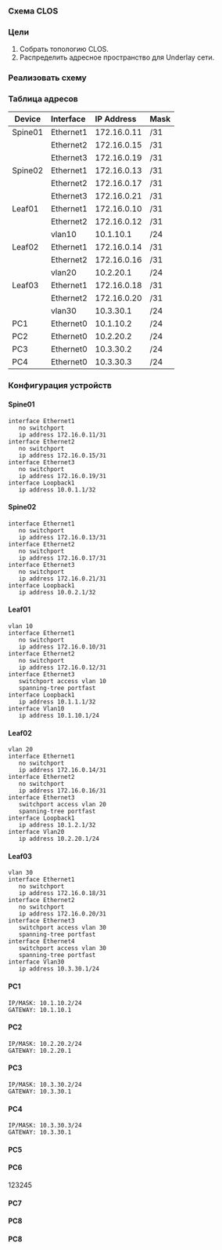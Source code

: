 ### Схема CLOS
### Цели
1. Собрать топологию CLOS.
2. Распределить адресное пространство для Underlay сети.



### Реализовать схему 

### Таблица адресов
| Device        | Interface | IP Address   | Mask |
| ------------- |:----------| :------------| :----|
| Spine01       | Ethernet1 | 172.16.0.11  | /31  |
|               | Ethernet2 | 172.16.0.15  | /31  |
|               | Ethernet3 | 172.16.0.19  | /31  |
| Spine02       | Ethernet1 | 172.16.0.13  | /31  |
|               | Ethernet2 | 172.16.0.17  | /31  |
|               | Ethernet3 | 172.16.0.21  | /31  |
| Leaf01        | Ethernet1 | 172.16.0.10  | /31  |
|               | Ethernet2 | 172.16.0.12  | /31  |
|               | vlan10    | 10.1.10.1    | /24  |
| Leaf02        | Ethernet1 | 172.16.0.14  | /31  |
|               | Ethernet2 | 172.16.0.16  | /31  |
|               | vlan20    | 10.2.20.1    | /24  |
| Leaf03        | Ethernet1 | 172.16.0.18  | /31  |
|               | Ethernet2 | 172.16.0.20  | /31  |
|               | vlan30    | 10.3.30.1    | /24  |
| PC1           | Ethernet0 | 10.1.10.2    | /24  |
| PC2           | Ethernet0 | 10.2.20.2    | /24  |
| PC3           | Ethernet0 | 10.3.30.2    | /24  |
| PC4           | Ethernet0 | 10.3.30.3    | /24  | 

### Конфигурация устройств
#### Spine01
```
interface Ethernet1  
   no switchport  
   ip address 172.16.0.11/31  
interface Ethernet2  
   no switchport  
   ip address 172.16.0.15/31
interface Ethernet3  
   no switchport  
   ip address 172.16.0.19/31  
interface Loopback1  
   ip address 10.0.1.1/32 
``` 
#### Spine02
```
interface Ethernet1  
   no switchport  
   ip address 172.16.0.13/31 
interface Ethernet2  
   no switchport  
   ip address 172.16.0.17/31  
interface Ethernet3  
   no switchport  
   ip address 172.16.0.21/31  
interface Loopback1  
   ip address 10.0.2.1/32 
```
#### Leaf01
```
vlan 10  
interface Ethernet1  
   no switchport  
   ip address 172.16.0.10/31  
interface Ethernet2  
   no switchport  
   ip address 172.16.0.12/31  
interface Ethernet3  
   switchport access vlan 10  
   spanning-tree portfast  
interface Loopback1  
   ip address 10.1.1.1/32  
interface Vlan10  
   ip address 10.1.10.1/24  
```
#### Leaf02
```
vlan 20  
interface Ethernet1  
   no switchport  
   ip address 172.16.0.14/31  
interface Ethernet2  
   no switchport  
   ip address 172.16.0.16/31  
interface Ethernet3  
   switchport access vlan 20  
   spanning-tree portfast  
interface Loopback1  
   ip address 10.1.2.1/32 
interface Vlan20  
   ip address 10.2.20.1/24  
```
#### Leaf03
```
vlan 30  
interface Ethernet1  
   no switchport  
   ip address 172.16.0.18/31  
interface Ethernet2  
   no switchport  
   ip address 172.16.0.20/31  
interface Ethernet3  
   switchport access vlan 30  
   spanning-tree portfast  
interface Ethernet4  
   switchport access vlan 30  
   spanning-tree portfast  
interface Vlan30  
   ip address 10.3.30.1/24 
``` 
#### PC1
```
IP/MASK: 10.1.10.2/24  
GATEWAY: 10.1.10.1
```  
#### PC2
```
IP/MASK: 10.2.20.2/24  
GATEWAY: 10.2.20.1
```  
#### PC3
```
IP/MASK: 10.3.30.2/24  
GATEWAY: 10.3.30.1  
```
#### PC4
```
IP/MASK: 10.3.30.3/24  
GATEWAY: 10.3.30.1 
``` 
#### PC5
#### PC6
123245
#### PC7
#### PC8
#### PC8
